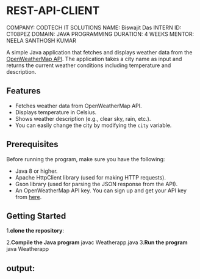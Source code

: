 # REST-API-CLIENT
COMPANY: CODTECH IT SOLUTIONS
NAME: Biswajit Das
INTERN ID: CT08PEZ
DOMAIN: JAVA PROGRAMMING
DURATION: 4 WEEKS
MENTOR: NEELA SANTHOSH KUMAR

A simple Java application that fetches and displays weather data from the [OpenWeatherMap API](https://openweathermap.org/api). The application takes a city name as input and returns the current weather conditions including temperature and description.

## Features

- Fetches weather data from OpenWeatherMap API.
- Displays temperature in Celsius.
- Shows weather description (e.g., clear sky, rain, etc.).
- You can easily change the city by modifying the `city` variable.

## Prerequisites

Before running the program, make sure you have the following:

- Java 8 or higher.
- Apache HttpClient library (used for making HTTP requests).
- Gson library (used for parsing the JSON response from the API).
- An OpenWeatherMap API key. You can sign up and get your API key from [here](https://openweathermap.org/api).

## Getting Started
 1.**clone the repository**:
 
 2.**Compile the Java program**
     javac Weatherapp.java
 3.**Run the program**
     java Weatherapp
## output:


